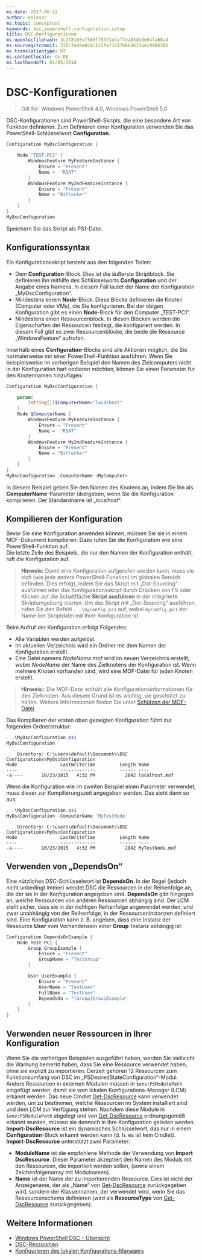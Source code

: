 ```yaml
---
ms.date: 2017-06-12
author: eslesar
ms.topic: conceptual
keywords: dsc,powershell,configuration,setup
title: DSC-Konfigurationen
ms.openlocfilehash: 2c2f8183ef586ff9371e4af7ea83db3e04fa68a4
ms.sourcegitcommit: 378c7ed4e8c8c1c5fe71417b9ba672a4c990630b
ms.translationtype: HT
ms.contentlocale: de-DE
ms.lasthandoff: 01/05/2018
---
```

# <a name="dsc-configurations"></a>DSC-Konfigurationen

>Gilt für: Windows PowerShell 4.0, Windows PowerShell 5.0

DSC-Konfigurationen sind PowerShell-Skripts, die eine besondere Art von Funktion definieren. Zum Definieren einer Konfiguration verwenden Sie das PowerShell-Schlüsselwort **Configuration**.

```powershell
Configuration MyDscConfiguration {

    Node "TEST-PC1" {
        WindowsFeature MyFeatureInstance {
            Ensure = "Present"
            Name =  "RSAT"
        }
        WindowsFeature My2ndFeatureInstance {
            Ensure = "Present"
            Name = "Bitlocker"
        }
    }
}
MyDscConfiguration

```

Speichern Sie das Skript als PS1-Datei.

## <a name="configuration-syntax"></a>Konfigurationssyntax

Ein Konfigurationsskript besteht aus den folgenden Teilen:

- Dem **Configuration**-Block. Dies ist die äußerste Skriptblock. Sie definieren ihn mithilfe des Schlüsselworts **Configuration** und der Angabe eines Namens. In diesem Fall lautet der Name der Konfiguration „MyDscConfiguration“.
- Mindestens einem **Node**-Block. Diese Blöcke definieren die Knoten (Computer oder VMs), die Sie konfigurieren. Bei der obigen Konfiguration gibt es einen **Node**-Block für den Computer „TEST-PC1“.
- Mindestens einen Ressourcenblock. In diesen Blöcken werden die Eigenschaften der Ressourcen festlegt, die konfiguriert werden. In diesem Fall gibt es zwei Ressourcenblöcke, die beide die Ressource „WindowsFeature“ aufrufen.

Innerhalb eines **Configuration**-Blocks sind alle Aktionen möglich, die Sie normalerweise mit einer PowerShell-Funktion ausführen. Wenn Sie beispielsweise im vorherigen Beispiel den Namen des Zielcomputers nicht in der Konfiguration hart codieren möchten, können Sie einen Parameter für den Knotennamen hinzufügen:

```powershell
Configuration MyDscConfiguration {

    param(
        [string[]]$ComputerName="localhost"
    )
    Node $ComputerName {
        WindowsFeature MyFeatureInstance {
            Ensure = "Present"
            Name =  "RSAT"
        }
        WindowsFeature My2ndFeatureInstance {
            Ensure = "Present"
            Name = "Bitlocker"
        }
    }
}
MyDscConfiguration -ComputerName <MyComputer>

```

In diesem Beispiel geben Sie den Namen des Knotens an, indem Sie ihn als **ComputerName**-Parameter übergeben, wenn Sie die Konfiguration kompilieren. Der Standardname ist „localhost“.

## <a name="compiling-the-configuration"></a>Kompilieren der Konfiguration

Bevor Sie eine Konfiguration anwenden können, müssen Sie sie in einem MOF-Dokument kompilieren. Dazu rufen Sie die Konfiguration wie eine PowerShell-Funktion auf.  
Die letzte Zeile des Beispiels, die nur den Namen der Konfiguration enthält, ruft die Konfiguration auf.

>**Hinweis:** Damit eine Konfiguration aufgerufen werden kann, muss sie sich (wie jede andere PowerShell-Funktion) im globalen Bereich befinden. 
>Dies erfolgt, indem Sie das Skript mit „Dot-Sourcing“ ausführen oder das Konfigurationsskript durch Drücken von F5 oder Klicken auf die Schaltfläche **Skript ausführen** in der integrierte Skriptumgebung starten. 
>Um das Skript mit „Dot-Sourcing“ ausführen, rufen Sie den Befehl `. .\myConfig.ps1` auf, wobei `myConfig.ps1` der Name der Skriptdatei mit Ihrer Konfiguration ist.

Beim Aufruf der Konfiguration erfolgt Folgendes:

- Alle Variablen werden aufgelöst. 
- Im aktuellen Verzeichnis wird ein Ordner mit dem Namen der Konfiguration erstellt.
- Eine Datei namens _NodeName.mof_ wird im neuen Verzeichnis erstellt, wobei _NodeName_ der Name des Zielknotens der Konfiguration ist. 
    Wenn mehrere Knoten vorhanden sind, wird eine MOF-Datei für jeden Knoten erstellt.

>**Hinweis:**: Die MOF-Datei enthält alle Konfigurationsinformationen für den Zielknoten. Aus diesem Grund ist es wichtig, sie geschützt zu halten. 
>Weitere Informationen finden Sie unter [Schützen der MOF-Datei](secureMOF.md).

Das Kompilieren der ersten oben gezeigten Konfiguration führt zur folgenden Ordnerstruktur:

```powershell
. .\MyDscConfiguration.ps1
MyDscConfiguration
```

```
    Directory: C:\users\default\Documents\DSC Configurations\MyDscConfiguration
Mode                LastWriteTime         Length Name                                                                                              
----                -------------         ------ ----                                                                                         
-a----       10/23/2015   4:32 PM           2842 localhost.mof
```  

Wenn die Konfiguration wie im zweiten Beispiel einen Parameter verwendet, muss dieser zur Kompilierungszeit angegeben werden. Das sieht dann so aus:

```powershell
. .\MyDscConfiguration.ps1
MyDscConfiguration -ComputerName 'MyTestNode'
```

```
    Directory: C:\users\default\Documents\DSC Configurations\MyDscConfiguration
Mode                LastWriteTime         Length Name                                                                                              
----                -------------         ------ ----                                                                                         
-a----       10/23/2015   4:32 PM           2842 MyTestNode.mof
```      

## <a name="using-dependson"></a>Verwenden von „DependsOn“

Eine nützliches DSC-Schlüsselwort ist **DependsOn**. In der Regel (jedoch nicht unbedingt immer) wendet DSC die Ressourcen in der Reihenfolge an, die der sie in der Konfiguration angegeben sind. **DependsOn** gibt hingegen an, welche Ressourcen von anderen Ressourcen abhängig sind. Der LCM stellt sicher, dass sie in der richtigen Reihenfolge angewendet werden, und zwar unabhängig von der Reihenfolge, in der Ressourceninstanzen definiert sind. Eine Konfiguration kann z. B. angeben, dass eine Instanz der Ressource **User** vom Vorhandensein einer **Group**-Instanz abhängig ist:

```powershell
Configuration DependsOnExample {
    Node Test-PC1 {
        Group GroupExample {
            Ensure = "Present"
            GroupName = "TestGroup"
        }

        User UserExample {
            Ensure = "Present"
            UserName = "TestUser"
            FullName = "TestUser"
            DependsOn = "[Group]GroupExample"
        }
    }
}

```

## <a name="using-new-resources-in-your-configuration"></a>Verwenden neuer Ressourcen in Ihrer Konfiguration

Wenn Sie die vorherigen Beispielen ausgeführt haben, werden Sie vielleicht die Warnung bemerkt haben, dass Sie eine Ressource verwendet haben, ohne sie explizit zu importieren.
Derzeit gehören 12 Ressourcen zum Funktionsumfang von DSC im „PSDesiredStateConfiguration“-Modul. Andere Ressourcen in externen Modulen müssen in `$env:PSModulePath` eingefügt werden, damit sie vom lokalen Konfigurations-Manager (LCM) erkannt werden. Das neue Cmdlet [Get-DscResource](https://technet.microsoft.com/en-us/library/dn521625.aspx) kann verwendet werden, um zu bestimmen, welche Ressourcen im System installiert sind und dem LCM zur Verfügung stehen. Nachdem diese Module in `$env:PSModulePath` abgelegt und von [Get-DscResource](https://technet.microsoft.com/en-us/library/dn521625.aspx) ordnungsgemäß erkannt wurden, müssen sie dennoch in Ihre Konfiguration geladen werden. 
**Import-DscResource** ist ein dynamisches Schlüsselwort, das nur in einem **Configuration**-Block erkannt werden kann (d. h. es ist kein Cmdlet). 
**Import-DscResource** unterstützt zwei Parameter:
- **ModuleName** ist die empfohlene Methode der Verwendung von **Import DscResource**. Dieser Parameter akzeptiert den Namen des Moduls mit den Ressourcen, die importiert werden sollen, (sowie einem Zeichenfolgenarray mit Modulnamen). 
- **Name** ist der Name der zu importierenden Ressource. Dies ist nicht der Anzeigename, der als „Name“ von [Get-DscResource](https://technet.microsoft.com/en-us/library/dn521625.aspx) zurückgegeben wird, sondern der Klassennamen, der verwendet wird, wenn Sie das Ressourcenschema definieren (wird als **ResourceType** von [Get-DscResource](https://technet.microsoft.com/en-us/library/dn521625.aspx) zurückgegeben). 

## <a name="see-also"></a>Weitere Informationen
* [Windows PowerShell DSC – Übersicht](overview.md)
* [DSC-Ressourcen](resources.md)
* [Konfigurieren des lokalen Konfigurations-Managers](metaConfig.md)

